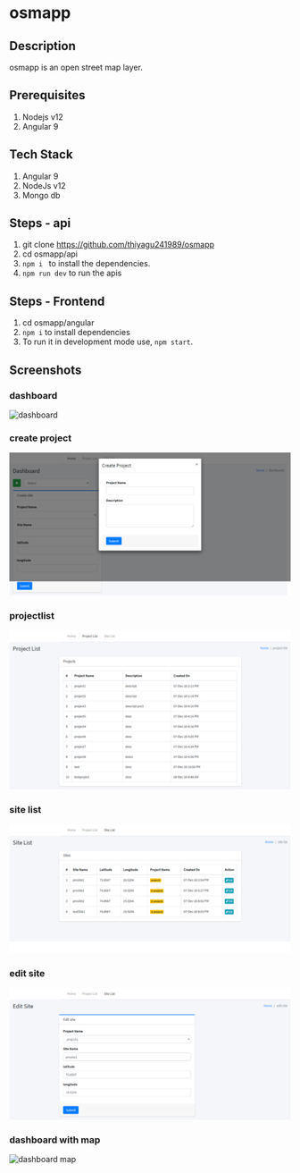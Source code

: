 # osmapp

## Description
osmapp is an open street map layer.

## Prerequisites
1. Nodejs v12
2. Angular 9

## Tech Stack
1. Angular 9
2. NodeJs  v12
3. Mongo db

## Steps - api
1. git clone https://github.com/thiyagu241989/osmapp
2. cd osmapp/api
3. `npm i ` to install the dependencies.
4. `npm run dev` to run the apis

## Steps - Frontend
1. cd osmapp/angular
2. `npm i` to install dependencies
3. To run it in development mode use, `npm start`.

## Screenshots

### dashboard
![dashboard](./screenshot/1.dashboard.png)

### create project
![create project](./screenshot/2-create-project.png)

### projectlist
![projectlist](./screenshot/3-projectlist.png)

### site list
![sitelist](./screenshot/4-sitelist.png)

### edit site
![edit site](./screenshot/5-edit-site.png)

### dashboard with map
![dashboard map](./screenshot/6-dashboard.png)


